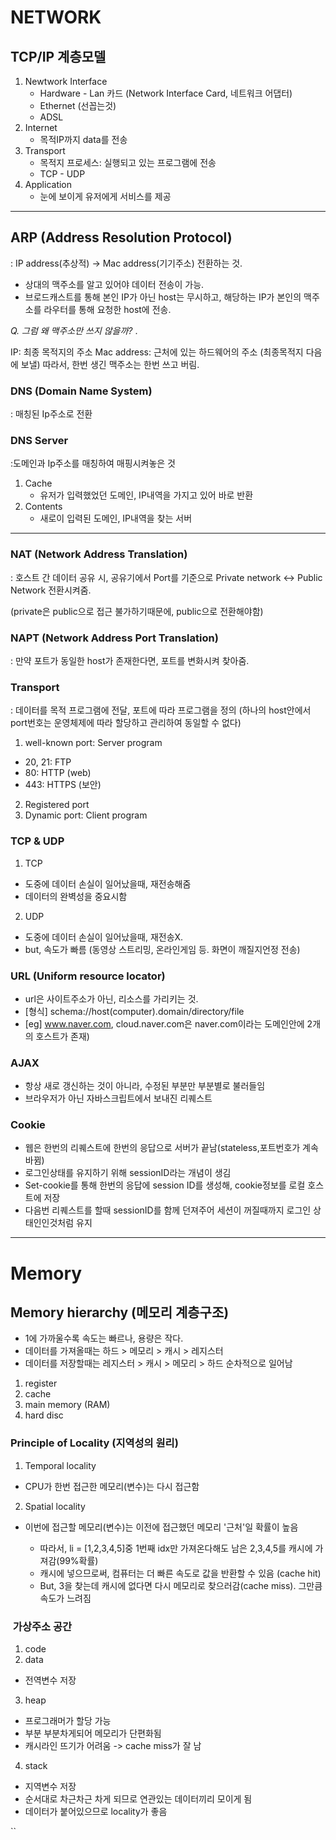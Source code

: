 # NETWORK
## TCP/IP 계층모델

1. Newtwork Interface
	- Hardware - Lan 카드
		(Network Interface Card, 네트워크 어댑터)
	- Ethernet (선꼽는것)
	- ADSL
2. Internet
	- 목적IP까지 data를 전송
3. Transport
	- 목적지 프로세스: 실행되고 있는 프로그램에 전송
	- TCP - UDP
4. Application
	- 눈에 보이게 유저에게 서비스를 제공
---

## ARP (Address Resolution Protocol)
: IP address(추상적) -> Mac address(기기주소) 전환하는 것.
- 상대의 맥주소를 알고 있어야 데이터 전송이 가능.
- 브로드캐스트를 통해 본인 IP가 아닌 host는 무시하고,
	해당하는 IP가 본인의 맥주소를 라우터를 통해 요청한 host에 전송.




*Q. 그럼 왜 맥주소만 쓰지 않을까?* .

IP: 최종 목적지의 주소
Mac address: 근처에 있는 하드웨어의 주소 (최종목적지 다음에 보낼)
따라서, 한번 생긴 맥주소는 한번 쓰고 버림.


### DNS (Domain Name System)
: 매칭된 Ip주소로 전환


### DNS Server
:도메인과 Ip주소를 매칭하여 매핑시켜놓은 것

1. Cache
	- 유저가 입력했었던 도메인, IP내역을 가지고 있어 바로 반환
2. Contents
	- 새로이 입력된 도메인, IP내역을 찾는 서버

---

### NAT (Network Address Translation)
: 호스트 간 데이터 공유 시, 공유기에서 Port를 기준으로
  Private network <-> Public Network 전환시켜줌.

(private은 public으로 접근 불가하기때문에, public으로 전환해야함)


### NAPT (Network Address Port Translation)
: 만약 포트가 동일한 host가 존재한다면, 포트를 변화시켜 찾아줌.


### Transport
: 데이터를 목적 프로그램에 전달, 포트에 따라 프로그램을 정의
(하나의 host안에서 port번호는 운영체제에 따라 할당하고 관리하여 동일할 수 없다)

1. well-known port: Server program
 - 20, 21: FTP
 - 80: HTTP (web)
 - 443: HTTPS (보안)
2. Registered port
3. Dynamic port: Client program


### TCP & UDP
1. TCP
 - 도중에 데이터 손실이 일어났을때, 재전송해줌
 - 데이터의 완벽성을 중요시함

2. UDP
 - 도중에 데이터 손실이 일어났을때, 재전송X.
 - but, 속도가 빠름 (동영상 스트리밍, 온라인게임 등. 화면이 깨질지언정 전송)

### URL (Uniform resource locator)
 - url은 사이트주소가 아닌, 리소스를 가리키는 것.
 - [형식] schema://host(computer).domain/directory/file
 - [eg] www.naver.com, cloud.naver.com은 naver.com이라는 도메인안에 2개의 호스트가 존재)


### AJAX
 - 항상 새로 갱신하는 것이 아니라, 수정된 부분만 부분별로 불러들임
 - 브라우저가 아닌 자바스크립트에서 보내진 리퀘스트

### Cookie
 - 웹은 한번의 리퀘스트에 한번의 응답으로 서버가 끝남(stateless,포트번호가 계속 바뀜)
 - 로그인상태를 유지하기 위해 sessionID라는 개념이 생김
 - Set-cookie를 통해 한번의 응답에 session ID를 생성해, cookie정보를 로컬 호스트에 저장
 - 다음번 리퀘스트를 할때 sessionID를 함께 던져주어 세션이 꺼질때까지 로그인 상태인인것처럼 유지

---

# Memory
## Memory hierarchy (메모리 계층구조)
- 1에 가까울수록 속도는 빠르나, 용량은 작다.
- 데이터를 가져올때는 하드 > 메모리 > 캐시 > 레지스터
- 데이터를 저장할때는 레지스터 > 캐시 > 메모리 > 하드 순차적으로 일어남

1. register
2. cache
3. main memory (RAM)
4. hard disc


### Principle of Locality (지역성의 원리)
1. Temporal locality
- CPU가 한번 접근한 메모리(변수)는 다시 접근함
2. Spatial locality
- 이번에 접근할 메모리(변수)는 이전에 접근했던 메모리 '근처'일 확률이 높음

  - 따라서, li = [1,2,3,4,5]중 1번째 idx만 가져온다해도 남은 2,3,4,5를 캐시에 가져감(99%확률)
  - 캐시에 넣으므로써, 컴퓨터는 더 빠른 속도로 값을 반환할 수 있음 (cache hit)
  - But, 3을 찾는데 캐시에 없다면 다시 메모리로 찾으러감(cache miss). 그만큼 속도가 느려짐


###  가상주소 공간
1. code
2. data
 - 전역변수 저장
3. heap
 - 프로그래머가 할당 가능
 - 부분 부분차게되어 메모리가 단편화됨
 - 캐시라인 뜨기가 어려움 -> cache miss가 잘 남
4. stack
 - 지역변수 저장
 - 순서대로 차근차근 차게 되므로 연관있는 데이터끼리 모이게 됨
 - 데이터가 붙어있으므로 locality가 좋음













``
